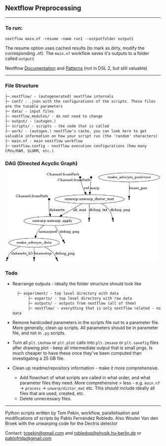## Nextflow Preprocessing
___
### To run:
```
nextflow main.nf -resume -name run1 --outputfolder output1
```
The resume option uses cached results (to mark as dirty, modify the corresponding .nf).
The ```main.nf``` workflow saves it's outputs to a folder called ```output1``` 

Nextflow [Documentation](https://www.nextflow.io/docs/latest/) and [Patterns](https://nextflow-io.github.io/patterns/index.html) (not in DSL 2, but still valuable)
___
### File Structure
```
├─.nextflow/ - (autogenerated) nextflow internals
├─ conf/ - .json with the configurations of the scripts. These files are the tunable parameters
├─ data/ - input files
├─ nextflow_modules/ - do not need to change
├─ output/ - (autogen.)
├─ scripts/ - scripts - the code that is called
├─ work/ - (autogen.) nextflow's cache, you can look here to get valuable information on how your script run (the 'random' characters)
├─ main.nf - main nextflow workflow
├─ nextflow.config - nextflow execution configurations (how many CPUs/RAM, SLURM, etc.)
```
### DAG (Directed Acyclic Graph)
![Directed Acyclic Graph of the pipeline](pipeline_dag.png)
### Todo
* Rearrange outputs - ideally the folder structure should look like
        
        ├─ experiment/ - top level directory with data
             ├─ exports/ - top level directory with raw data
             ├─ outputs/ - outputs from nextflow (all of them)
             ├─ nextflow/ - everything that is only nextflow related - no data

* Remove hardcoded parameters in the scripts file out to a parameter file. More generally, clean up scripts. All parameters should be in parameter file, and not in `.py` scripts. 
* Turn all `plt.imshow` or `plt.plot` calls into `plt.imsave` or `plt.savefig` files after drawing plot - keep all intermediate output that is small pngs. Is much cheaper to have these once they've been computed than investigating a 25 GB file. 
* Clean up readme/repository information - make it more comprehensive.
    * Add flowchart of what scripts are called in what order, and what parameter files they need. More comprehensive > less - e.g. `main.nf` -> `process` -> `unwarp/distor_mat` etc. This should include ideally all files that are used, created, etc. 
    * Delete unnecessary files. 

___
Python scripts written by Tom Pekin, workflow, parallelisation and modifications of scripts by Pablo Fernández Robledo. Also Wouter Van den Broek with the unwarping code for the Dectris detector

Contact: [tcpekin@gmail.com](mailto:tcpekin@gmail.com) and [robledop@physik.hu-berlin.de](mailto:robledop@physik.hu-berlin.de) or [pablofrldp@gmail.com](mailto:pablofrldp@gmail.com)
